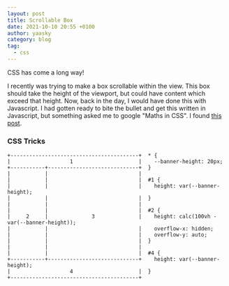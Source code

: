 ```yaml
---
layout: post
title: Scrollable Box
date: 2021-10-10 20:55 +0100
author: yaasky
category: blog
tag:
  - css
---
```


CSS has come a long way!

I recently was trying to make a box scrollable within the view. This box should take the height of the viewport, but could have content which exceed that height. Now, back in the day, I would have done this with Javascript. I had gotten ready to bite the bullet and get this written in Javascript, but something asked me to google "Maths in CSS". I found [this post][1].

### CSS Tricks

```
+-----------------------------------------+  * {
|                   1                     |    --banner-height: 20px;
+-----------+-----------------------------+  }
|           |                             |
|           |                             |  #1 {
|           |                             |    height: var(--banner-height);
|           |                             |  }
|           |                             |
|           |                             |  #2 {
|     2     |              3              |    height: calc(100vh - var(--banner-height));
|           |                             |    overflow-x: hidden;
|           |                             |    overflow-y: auto;
|           |                             |  }
|           |                             |
|           |                             |  #4 {
+-----------+-----------------------------+    height: var(--banner-height);
|                   4                     |  }
+-----------------------------------------+
```

  [1]: https://css-tricks.com/keep-math-in-the-css/
